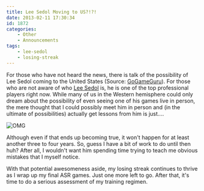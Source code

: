 ```yaml
---
title: Lee Sedol Moving to US?!?!
date: 2013-02-11 17:30:34
id: 1872
categories:
	- Other
	- Announcements
tags:
	- lee-sedol
	- losing-streak
---
```


For those who have not heard the news, there is talk of the possibility of Lee Sedol coming to the United States (Source: [GoGameGuru](http://gogameguru.com/lee-sedol-retirement-move-overseas/)). For those who are not aware of who [Lee Sedol](http://en.wikipedia.org/wiki/Lee_Sedol) is, he is one of the top professional players right now. While many of us in the Western hemisphere could only dream about the possibility of even seeing one of his games live in person, the mere thought that I could possibly meet him in person and (in the ultimate of possibilities) actually get lessons from him is just....

![OMG](/images/2013/02/omg.gif)

Although even if that ends up becoming true, it won't happen for at least another three to four years. So, guess I have a bit of work to do until then huh? After all, I wouldn't want him spending time trying to teach me obvious mistakes that I myself notice.

With that potential awesomeness aside, my losing streak continues to thrive as I wrap up my final ASR games. Just one more left to go. After that, it's time to do a serious assessment of my training regimen.